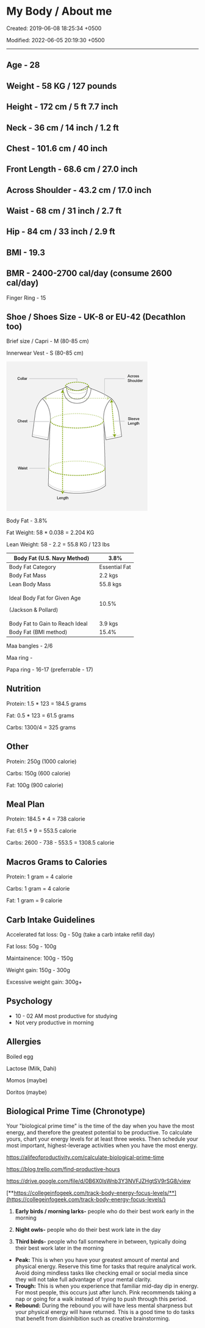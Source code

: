 # My Body / About me

Created: 2019-06-08 18:25:34 +0500

Modified: 2022-06-05 20:19:30 +0500

---

## Age - 28

## Weight - 58 KG / 127 pounds

## Height - 172 cm / 5 ft 7.7 inch

## Neck - 36 cm / 14 inch / 1.2 ft

## Chest - 101.6 cm / 40 inch

## Front Length - 68.6 cm / 27.0 inch

## Across Shoulder - 43.2 cm / 17.0 inch

## Waist - 68 cm / 31 inch / 2.7 ft

## Hip - 84 cm / 33 inch / 2.9 ft

## BMI - 19.3

## BMR - 2400-2700 cal/day (consume 2600 cal/day)

Finger Ring - 15

## Shoe / Shoes Size - UK-8 or EU-42 (Decathlon too)

Brief size / Capri - M (80-85 cm)

Innerwear Vest - S (80-85 cm)

![1 ](media/Nutrition_My-Body-About-me-image1.png)

Body Fat - 3.8%

Fat Weight: 58 * 0.038 = 2.204 KG

Lean Weight: 58 - 2.2 = 55.8 KG / 123 lbs

<table>
<colgroup>
<col style="width: 70%" />
<col style="width: 29%" />
</colgroup>
<thead>
<tr class="header">
<th>Body Fat (U.S. Navy Method)</th>
<th>3.8%</th>
</tr>
</thead>
<tbody>
<tr>
<td>Body Fat Category</td>
<td>Essential Fat</td>
</tr>
<tr>
<td>Body Fat Mass</td>
<td>2.2 kgs</td>
</tr>
<tr>
<td>Lean Body Mass</td>
<td>55.8 kgs</td>
</tr>
<tr>
<td><p>Ideal Body Fat for Given Age</p>
<p>(Jackson &amp; Pollard)</p></td>
<td>10.5%</td>
</tr>
<tr>
<td>Body Fat to Gain to Reach Ideal</td>
<td>3.9 kgs</td>
</tr>
<tr>
<td>Body Fat (BMI method)</td>
<td>15.4%</td>
</tr>
</tbody>
</table>

Maa bangles - 2/6

Maa ring -

Papa ring - 16-17 (preferrable - 17)

## Nutrition

Protein: 1.5 * 123 = 184.5 grams

Fat: 0.5 * 123 = 61.5 grams

Carbs: 1300/4 = 325 grams

## Other

Protein: 250g (1000 calorie)

Carbs: 150g (600 calorie)

Fat: 100g (900 calorie)

## Meal Plan

Protein: 184.5 * 4 = 738 calorie

Fat: 61.5 * 9 = 553.5 calorie

Carbs: 2600 - 738 - 553.5 = 1308.5 calorie

## Macros Grams to Calories

Protein: 1 gram = 4 calorie

Carbs: 1 gram = 4 calorie

Fat: 1 gram = 9 calorie

## Carb Intake Guidelines

Accelerated fat loss: 0g - 50g (take a carb intake refill day)

Fat loss: 50g - 100g

Maintainence: 100g - 150g

Weight gain: 150g - 300g

Excessive weight gain: 300g+

## Psychology

- 10 - 02 AM most productive for studying
- Not very productive in morning

## Allergies

Boiled egg

Lactose (Milk, Dahi)

Momos (maybe)

Doritos (maybe)

## Biological Prime Time (Chronotype)

Your "biological prime time" is the time of the day when you have the most energy, and therefore the greatest potential to be productive. To calculate yours, chart your energy levels for at least three weeks. Then schedule your most important, highest-leverage activities when you have the most energy.

<https://alifeofproductivity.com/calculate-biological-prime-time>

<https://blog.trello.com/find-productive-hours>

<https://drive.google.com/file/d/0B6X0IsWnb3Y3NVFJZHgtSV9rSG8/view>

[**https://collegeinfogeek.com/track-body-energy-focus-levels/**](https://collegeinfogeek.com/track-body-energy-focus-levels/)

1. **Early birds / morning larks-** people who do their best work early in the morning

2. **Night owls-** people who do their best work late in the day

3. **Third birds-** people who fall somewhere in between, typically doing their best work later in the morning

- **Peak:** This is when you have your greatest amount of mental and physical energy. Reserve this time for tasks that require analytical work. Avoid doing mindless tasks like checking email or social media since they will not take full advantage of your mental clarity.
- **Trough:** This is when you experience that familiar mid-day dip in energy. For most people, this occurs just after lunch. Pink recommends taking a nap or going for a walk instead of trying to push through this period.
- **Rebound:** During the rebound you will have less mental sharpness but your physical energy will have returned. This is a good time to do tasks that benefit from disinhibition such as creative brainstorming.

